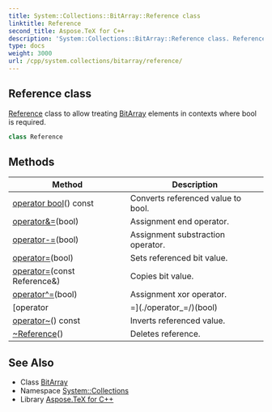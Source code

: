 ```yaml
---
title: System::Collections::BitArray::Reference class
linktitle: Reference
second_title: Aspose.TeX for C++
description: 'System::Collections::BitArray::Reference class. Reference class to allow treating BitArray elements in contexts where bool is required in C++.'
type: docs
weight: 3000
url: /cpp/system.collections/bitarray/reference/
---
```

## Reference class


[Reference](./) class to allow treating [BitArray](../) elements in contexts where bool is required.

```cpp
class Reference
```

## Methods

| Method | Description |
| --- | --- |
| [operator bool](./operatorbool/)() const | Converts referenced value to bool. |
| [operator&=](./operator&=/)(bool) | Assignment end operator. |
| [operator-=](./operator-=/)(bool) | Assignment substraction operator. |
| [operator=](./operator=/)(bool) | Sets referenced bit value. |
| [operator=](./operator=/)(const Reference\&) | Copies bit value. |
| [operator^=](./operator^=/)(bool) | Assignment xor operator. |
| [operator|=](./operator_=/)(bool) | Assignment or operator. |
| [operator~](./operator~/)() const | Inverts referenced value. |
| [~Reference](./~reference/)() | Deletes reference. |
## See Also

* Class [BitArray](../)
* Namespace [System::Collections](../../)
* Library [Aspose.TeX for C++](../../../)
